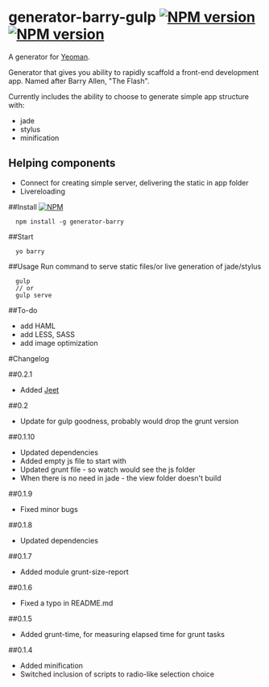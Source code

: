 # generator-barry-gulp [![NPM version](https://badge.fury.io/js/generator-barry.png)](http://badge.fury.io/js/generator-barry-gulp) [![NPM version](https://david-dm.org/dkunin/generator-barry-gulp.png)](https://david-dm.org/dkunin/generator-barry-gulp.png)

A generator for [Yeoman](http://yeoman.io).

Generator that gives you ability to rapidly scaffold a front-end development app. Named after Barry Allen, "The Flash".

Currently includes the ability to choose to generate simple app structure with:
- jade
- stylus
- minification

## Helping components
- Connect for creating simple server, delivering the static in app folder
- Livereloading

##Install 
[![NPM](https://nodei.co/npm/generator-barry-gulp.png?downloads=true)](https://nodei.co/npm/generator-barry-gulp/)

      npm install -g generator-barry

##Start 

      yo barry

##Usage 
Run command to serve static files/or live generation of jade/stylus
      
      gulp 
      // or
      gulp serve

##To-do
- add HAML
- add LESS, SASS
- add image optimization

#Changelog

##0.2.1
- Added [Jeet](http://jeet.gs/)

##0.2
- Update for gulp goodness, probably would drop the grunt version

##0.1.10
- Updated dependencies
- Added empty js file to start with
- Updated grunt file - so watch would see the js folder
- When there is no need in jade - the view folder doesn't build

##0.1.9
- Fixed minor bugs

##0.1.8
- Updated dependencies

##0.1.7
- Added module grunt-size-report

##0.1.6
- Fixed a typo in README.md

##0.1.5
- Added grunt-time, for measuring elapsed time for grunt tasks

##0.1.4
- Added minification
- Switched inclusion of scripts to radio-like selection choice  